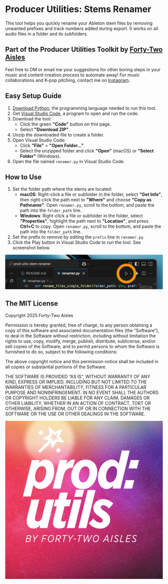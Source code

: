 # Producer Utilities: Stems Renamer

This tool helps you quickly rename your Ableton stem files by removing unwanted prefixes and track numbers added during export. It works on all audio files in a folder and its subfolders.

## Part of the Producer Utilities Toolkit by [Forty-Two Aisles](https://linktr.ee/fortytwoprod)

Feel free to DM or email me your suggestions for other boring steps in your music and content creation process to automate away! For music collaborations and K-pop pitching, contact me on [Instagram](https://www.instagram.com/fortytwoprod).

## Easy Setup Guide

1. [Download Python](https://www.python.org/downloads/), the programming language needed to run this tool.
2. Get [Visual Studio Code](https://code.visualstudio.com/), a program to open and run the code.
3. Download the tool:
    - Click the green **"Code"** button on this page.
    - Select **"Download ZIP"**.
4. Unzip the downloaded file to create a folder.
5. Open Visual Studio Code:
    - Click **"File"** > **"Open Folder..."**.
    - Select the unzipped folder and click **"Open"** (macOS) or **"Select Folder"** (Windows).
6. Open the file named `renamer.py` in Visual Studio Code.

## How to Use

1. Set the folder path where the stems are located:
    - **macOS**: Right-click a file or subfolder in the folder, select **"Get Info"**, then right-click the path next to **"Where"** and choose **"Copy as Pathname"**. Open `renamer.py`, scroll to the bottom, and paste the path into the `folder_path` line.
    - **Windows**: Right-click a file or subfolder in the folder, select **"Properties"**, highlight the path next to **"Location"**, and press **Ctrl+C** to copy. Open `renamer.py`, scroll to the bottom, and paste the path into the `folder_path` line.
2. Set the prefix to remove by editing the `prefix` line in `renamer.py`.
3. Click the Play button in Visual Studio Code to run the tool. See screenshot below.

![Play button in Visual Studio Code](play_button_screenshot.png)

## The MIT License

Copyright 2025 Forty-Two Aisles

Permission is hereby granted, free of charge, to any person obtaining a copy of this software and associated documentation files (the “Software”), to deal in the Software without restriction, including without limitation the rights to use, copy, modify, merge, publish, distribute, sublicense, and/or sell copies of the Software, and to permit persons to whom the Software is furnished to do so, subject to the following conditions:

The above copyright notice and this permission notice shall be included in all copies or substantial portions of the Software.

THE SOFTWARE IS PROVIDED “AS IS”, WITHOUT WARRANTY OF ANY KIND, EXPRESS OR IMPLIED, INCLUDING BUT NOT LIMITED TO THE WARRANTIES OF MERCHANTABILITY, FITNESS FOR A PARTICULAR PURPOSE AND NONINFRINGEMENT. IN NO EVENT SHALL THE AUTHORS OR COPYRIGHT HOLDERS BE LIABLE FOR ANY CLAIM, DAMAGES OR OTHER LIABILITY, WHETHER IN AN ACTION OF CONTRACT, TORT OR OTHERWISE, ARISING FROM, OUT OF OR IN CONNECTION WITH THE SOFTWARE OR THE USE OR OTHER DEALINGS IN THE SOFTWARE.

![Producer Utilities cover art](prod_utils_cover.jpg)